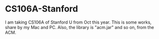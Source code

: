 # CS106A-Stanford
I am taking CS106A of Stanford U from Oct this year. This is some works, share by my Mac and PC. 
Also, the library is "acm.jar" and so on, from the ACM. 
